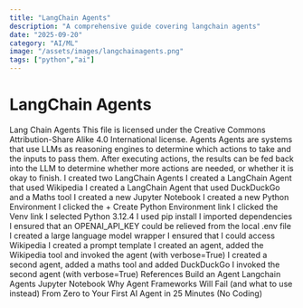 ```yaml
---
title: "LangChain Agents"
description: "A comprehensive guide covering langchain agents"
date: "2025-09-20"
category: "AI/ML"
image: "/assets/images/langchainagents.png"
tags: ["python","ai"]
---
```


# LangChain Agents

Lang Chain Agents This file is licensed under the Creative Commons Attribution-Share Alike 4.0 International license. Agents Agents are systems that use LLMs as reasoning engines to determine which actions to take and the inputs to pass them. After executing actions, the results can be fed back into the LLM to determine whether more actions are needed, or whether it is okay to finish. I created two LangChain Agents I created a LangChain Agent that used Wikipedia I created a LangChain Agent that used DuckDuckGo and a Maths tool I created a new Jupyter Notebook I created a new Python Environment I clicked the + Create Python Environment link I clicked the Venv link I selected Python 3.12.4 I used pip install I imported dependencies I ensured that an OPENAI_API_KEY could be relieved from the local .env file I created a large language model wrapper I ensured that I could access Wikipedia I created a prompt template I created an agent, added the Wikipedia tool and invoked the agent (with verbose=True) I created a second agent, added a maths tool and added DuckDuckGo I invoked the second agent (with verbose=True) References Build an Agent Langchain Agents Jupyter Notebook Why Agent Frameworks Will Fail (and what to use instead) From Zero to Your First AI Agent in 25 Minutes (No Coding)
